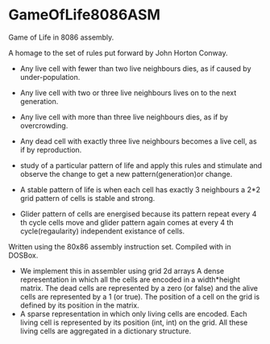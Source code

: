 # GameOfLife8086ASM
Game of Life in 8086 assembly.

A homage to the set of rules put forward by John Horton Conway.

+ Any live cell with fewer than two live neighbours dies, as if caused by under-population.
+ Any live cell with two or three live neighbours lives on to the next generation.
+ Any live cell with more than three live neighbours dies, as if by overcrowding.
+ Any dead cell with exactly three live neighbours becomes a live cell, as if by reproduction.

+ study of a particular pattern of life and apply this rules and stimulate and observe the change to get a new pattern(generation)or change.
+ A stable pattern of life is when each cell has exactly 3 neighbours a 2*2 grid pattern of cells is stable and strong.
+ Glider pattern of cells are energised because its pattern repeat every 4 th cycle cells move and glider pattern again comes at every 4 th cycle(regaularity) independent existance of cells.


Written using the 80x86 assembly instruction set.
Compiled with in DOSBox.

+ We implement this in assembler using grid 2d arrays
A dense representation in which all the cells are encoded in a width*height matrix. The dead cells are represented by a zero (or false) and the alive cells are represented by a 1 (or true). The position of a cell on the grid is defined by its position in the matrix.
+ A sparse representation in which only living cells are encoded. Each living cell is represented by its position (int, int) on the grid. All these living cells are aggregated in a dictionary structure.
